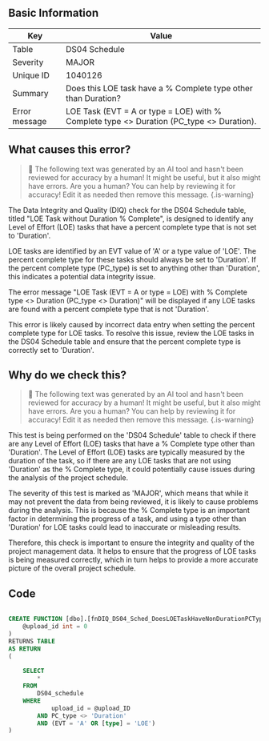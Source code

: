 ## Basic Information
| Key         | Value          |
|-------------|----------------|
| Table       | DS04 Schedule |
| Severity    | MAJOR |
| Unique ID   | 1040126   |
| Summary     | Does this LOE task have a % Complete type other than Duration? |
| Error message | LOE Task (EVT = A or type = LOE) with % Complete type <> Duration (PC_type <> Duration). |

## What causes this error?

> :robot: The following text was generated by an AI tool and hasn't been reviewed for accuracy by a human! It might be useful, but it also might have errors. Are you a human? You can help by reviewing it for accuracy! Edit it as needed then remove this message.
{.is-warning}

The Data Integrity and Quality (DIQ) check for the DS04 Schedule table, titled "LOE Task without Duration % Complete", is designed to identify any Level of Effort (LOE) tasks that have a percent complete type that is not set to 'Duration'. 

LOE tasks are identified by an EVT value of 'A' or a type value of 'LOE'. The percent complete type for these tasks should always be set to 'Duration'. If the percent complete type (PC_type) is set to anything other than 'Duration', this indicates a potential data integrity issue.

The error message "LOE Task (EVT = A or type = LOE) with % Complete type <> Duration (PC_type <> Duration)" will be displayed if any LOE tasks are found with a percent complete type that is not 'Duration'. 

This error is likely caused by incorrect data entry when setting the percent complete type for LOE tasks. To resolve this issue, review the LOE tasks in the DS04 Schedule table and ensure that the percent complete type is correctly set to 'Duration'.
## Why do we check this?

> :robot: The following text was generated by an AI tool and hasn't been reviewed for accuracy by a human! It might be useful, but it also might have errors. Are you a human? You can help by reviewing it for accuracy! Edit it as needed then remove this message.
{.is-warning}

This test is being performed on the 'DS04 Schedule' table to check if there are any Level of Effort (LOE) tasks that have a % Complete type other than 'Duration'. The Level of Effort (LOE) tasks are typically measured by the duration of the task, so if there are any LOE tasks that are not using 'Duration' as the % Complete type, it could potentially cause issues during the analysis of the project schedule.

The severity of this test is marked as 'MAJOR', which means that while it may not prevent the data from being reviewed, it is likely to cause problems during the analysis. This is because the % Complete type is an important factor in determining the progress of a task, and using a type other than 'Duration' for LOE tasks could lead to inaccurate or misleading results.

Therefore, this check is important to ensure the integrity and quality of the project management data. It helps to ensure that the progress of LOE tasks is being measured correctly, which in turn helps to provide a more accurate picture of the overall project schedule.
## Code

```sql

CREATE FUNCTION [dbo].[fnDIQ_DS04_Sched_DoesLOETaskHaveNonDurationPCType] (
	@upload_id int = 0
)
RETURNS TABLE
AS RETURN
(
	
	SELECT
		*
	FROM
		DS04_schedule
	WHERE
			upload_id = @upload_ID
		AND PC_type <> 'Duration'
		AND (EVT = 'A' OR [type] = 'LOE')
)
```
